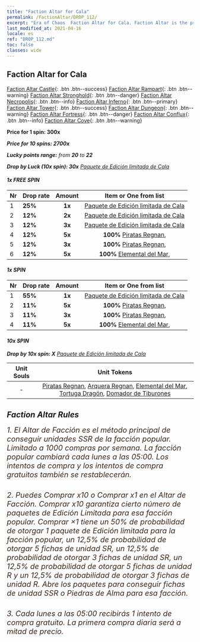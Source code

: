```yaml
---
title: "Faction Altar for Cala"
permalink: /FactionAltar/DROP_112/
excerpt: "Era of Chaos  Faction Altar for Cala. Faction Altar is the primary method for obtaining SSR units from the popular faction. Limited to 1,000 purchases each week. The popular faction changes at 05:00 every Monday. Purchase attempts and free purchase attempts will also reset then."
last_modified_at: 2021-04-16
locale: es
ref: "DROP_112.md"
toc: false
classes: wide
---
```


##  Faction Altar for **Cala**

  [Faction Altar Castle](/es/FactionAltar/DROP_101/){: .btn .btn--success} [Faction Altar Rampart](/es/FactionAltar/DROP_102/){: .btn .btn--warning} [Faction Altar Stronghold](/es/FactionAltar/DROP_103/){: .btn .btn--danger} [Faction Altar Necropolis](/es/FactionAltar/DROP_104/){: .btn .btn--info} [Faction Altar Inferno](/es/FactionAltar/DROP_105/){: .btn .btn--primary} [Faction Altar Tower](/es/FactionAltar/DROP_106/){: .btn .btn--success} [Faction Altar Dungeon](/es/FactionAltar/DROP_107/){: .btn .btn--warning} [Faction Altar Fortress](/es/FactionAltar/DROP_108/){: .btn .btn--danger} [Faction Altar Conflux](/es/FactionAltar/DROP_109/){: .btn .btn--info} [Faction Altar Cove](/es/FactionAltar/DROP_112/){: .btn .btn--warning} 

  **Price for 1 spin: 300x** <i class="fas fa-gem"/>

  **Price for 10 spins: 2700x** <i class="fas fa-gem"/>

  **Lucky points range:** from **20** to **22**

  **Drop by Luck (10x spin): 30x** [Paquete de Edición limitada de Cala](/es/Items/con_2112/)

####  1x FREE SPIN 

  |    Nr    |  Drop rate  |  Amount   |   Item or One from list  |
  |:---------|:------------|:---------:|:------------------------:|
  | 1 | **25%** | **1x** | [Paquete de Edición limitada de Cala](/es/Items/con_2112/) |
  | 2 | **12%** | **2x** | [Paquete de Edición limitada de Cala](/es/Items/con_2112/) |
  | 3 | **12%** | **3x** | [Paquete de Edición limitada de Cala](/es/Items/con_2112/) |
  | 4 | **12%** | **5x** |  **100%** [Piratas Regnan](/es/Items/unt_273/),  |
  | 5 | **12%** | **3x** |  **100%** [Piratas Regnan](/es/Items/unt_273/),  |
  | 6 | **12%** | **5x** |  **100%** [Elemental del Mar](/es/Items/unt_275/),  |


####  1x SPIN 

  |    Nr    |  Drop rate  |  Amount   |   Item or One from list  |
  |:---------|:------------|:---------:|:------------------------:|
  | 1 | **55%** | **1x** | [Paquete de Edición limitada de Cala](/es/Items/con_2112/) |
  | 2 | **11%** | **5x** |  **100%** [Piratas Regnan](/es/Items/unt_273/),  |
  | 3 | **11%** | **3x** |  **100%** [Piratas Regnan](/es/Items/unt_273/),  |
  | 4 | **11%** | **5x** |  **100%** [Elemental del Mar](/es/Items/unt_275/),  |


####  10x SPIN 

  **Drop by 10x spin: X** [Paquete de Edición limitada de Cala](/es/Items/con_2112/)

  |    Unit Souls    |  Unit Tokens  |
  |:----------------:|:-------------:|
  |  - | [Piratas Regnan](/es/Items/unt_273/), [Arquera Regnan](/es/Items/unt_274/), [Elemental del Mar](/es/Items/unt_275/), [Tortuga Dragón](/es/Items/unt_278/), [Domador de Tiburones](/es/Items/unt_281/) |



## Faction Altar Rules

  <span style="color: #3c2a1e;font-size:20px">1. El Altar de Facción es el método principal de conseguir unidades SSR de la facción popular. Limitado a 1000 compras por semana. La facción popular cambiará cada lunes a las 05:00. Los intentos de compra y los intentos de compra gratuitos también se restablecerán. </span><br/>

<br/>  <span style="color: #3c2a1e;font-size:20px">2. Puedes Comprar x10 o Comprar x1 en el Altar de Facción. Comprar x10 garantiza cierto número de paquetes de Edición Limitada para esa facción popular. Comprar ×1 tiene un 50% de probabilidad de otorgar 1 paquete de Edición limitada para la facción popular, un 12,5% de probabilidad de otorgar 5 fichas de unidad SR, un 12,5% de probabilidad de otorgar 3 fichas de unidad SR, un 12,5% de probabilidad de otorgar 5 fichas de unidad R y un 12,5% de probabilidad de otorgar 3 fichas de unidad R. Abre los paquetes para conseguir fichas de unidad SSR o Piedras de Alma para esa facción.</span>

<br/>  <span style="color: #3c2a1e;font-size:20px">3. Cada lunes a las 05:00 recibirás 1 intento de compra gratuito. La primera compra diaria será a mitad de precio.</span><br/>

<br/>